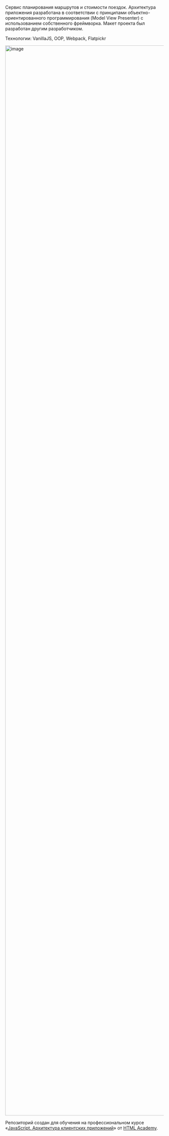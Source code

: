 Сервис планирования маршрутов и стоимости поездок. Архитектура приложения разработана в соответствии с принципами объектно-ориентированного программирования (Model View Presenter) с использованием собственного фреймворка. Макет проекта был разработан другим разработчиком.

Технологии: VanillaJS, OOP, Webpack, Flatpickr

<img width="5400" height="3400" alt="image" src="https://github.com/user-attachments/assets/d61cfb9a-b899-4e6a-ab9f-341ee3543e2b" />


Репозиторий создан для обучения на профессиональном курсе «[JavaScript. Архитектура клиентских приложений](https://htmlacademy.ru/intensive/ecmascript)» от [HTML Academy](https://htmlacademy.ru).

